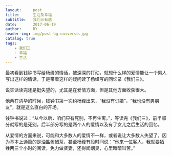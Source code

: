 ```yaml
---
layout:     post
title:      生活及幸福
subtitle:   我们三有感
date:       2017-06-19
author:     BY
header-img: img/post-bg-universe.jpg
catalog: true
tags:
    - 我们三
    - 幸福
    - 生活
---
```


最初看到钱钟书写给杨绛的情话，被深深的打动，就想什么样的爱情能让一个男人写出这样的情话，于是带着这样的疑问读了杨绛写的回忆录《我们三》。

说实话读完还是挺失望的，尤其是在爱情方面，但是其他方面收获很大。

他两在清华的时候，钱钟书第一次约杨绛出来，“我没有订婚”，“我也没有男朋友”，就是这么直白的开场。

钱钟书说过：“从今以后，咱们只有死别，不再生离。”，等读完《我们三》，前半部分就写的是死别，后半部分写的是两个人的爱情以及有了女儿之后生活的回忆。

从爱情的方面来说，可能和大多数人的爱情不一样，或者说让大多数人失望了，因为基本上通篇的是油盐酱醋茶，甚至杨绛有段时间说：“他来一位客人，我就要牺牲两三个小时的阅读，免力做贤妻，还得闻烟臭，心里暗暗叫苦。”
